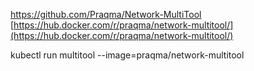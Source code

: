 https://github.com/Praqma/Network-MultiTool
[https://hub.docker.com/r/praqma/network-multitool/](https://hub.docker.com/r/praqma/network-multitool/)

kubectl run multitool --image=praqma/network-multitool

